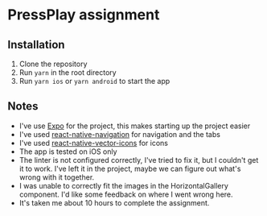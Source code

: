 # PressPlay assignment
## Installation
1. Clone the repository
2. Run `yarn` in the root directory
3. Run `yarn ios` or `yarn android` to start the app

## Notes
- I've use [Expo](https://docs.expo.dev/) for the project, this makes starting up the project easier
- I've used [react-native-navigation](https://reactnavigation.org/docs/getting-started) for navigation and the tabs
- I've used [react-native-vector-icons]() for icons
- The app is tested on iOS only
- The linter is not configured correctly, I've tried to fix it, but I couldn't get it to work. I've left it in the project, maybe we can figure out what's wrong with it together.
- I was unable to correctly fit the images in the HorizontalGallery component. I'd like some feedback on where I went wrong here.
- It's taken me about 10 hours to complete the assignment.
